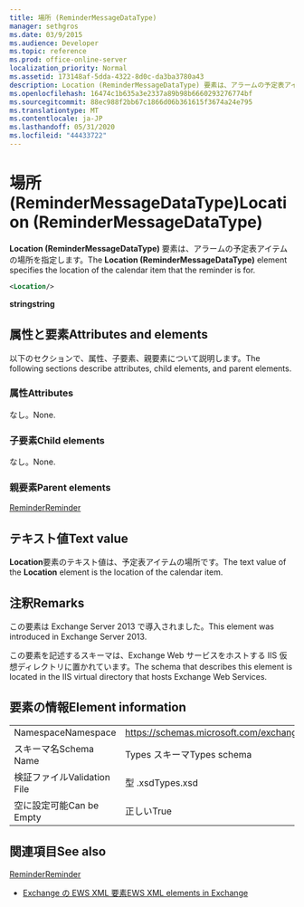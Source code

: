 ```yaml
---
title: 場所 (ReminderMessageDataType)
manager: sethgros
ms.date: 03/9/2015
ms.audience: Developer
ms.topic: reference
ms.prod: office-online-server
localization_priority: Normal
ms.assetid: 173148af-5dda-4322-8d0c-da3ba3780a43
description: Location (ReminderMessageDataType) 要素は、アラームの予定表アイテムの場所を指定します。
ms.openlocfilehash: 16474c1b635a3e2337a89b98b6660293276774bf
ms.sourcegitcommit: 88ec988f2bb67c1866d06b361615f3674a24e795
ms.translationtype: MT
ms.contentlocale: ja-JP
ms.lasthandoff: 05/31/2020
ms.locfileid: "44433722"
---
```

# <a name="location-remindermessagedatatype"></a><span data-ttu-id="d853c-103">場所 (ReminderMessageDataType)</span><span class="sxs-lookup"><span data-stu-id="d853c-103">Location (ReminderMessageDataType)</span></span>

<span data-ttu-id="d853c-104">**Location (ReminderMessageDataType)** 要素は、アラームの予定表アイテムの場所を指定します。</span><span class="sxs-lookup"><span data-stu-id="d853c-104">The **Location (ReminderMessageDataType)** element specifies the location of the calendar item that the reminder is for.</span></span> 
  
```xml
<Location/>
```

 <span data-ttu-id="d853c-105">**string**</span><span class="sxs-lookup"><span data-stu-id="d853c-105">**string**</span></span>
## <a name="attributes-and-elements"></a><span data-ttu-id="d853c-106">属性と要素</span><span class="sxs-lookup"><span data-stu-id="d853c-106">Attributes and elements</span></span>

<span data-ttu-id="d853c-107">以下のセクションで、属性、子要素、親要素について説明します。</span><span class="sxs-lookup"><span data-stu-id="d853c-107">The following sections describe attributes, child elements, and parent elements.</span></span>
  
### <a name="attributes"></a><span data-ttu-id="d853c-108">属性</span><span class="sxs-lookup"><span data-stu-id="d853c-108">Attributes</span></span>

<span data-ttu-id="d853c-109">なし。</span><span class="sxs-lookup"><span data-stu-id="d853c-109">None.</span></span>
  
### <a name="child-elements"></a><span data-ttu-id="d853c-110">子要素</span><span class="sxs-lookup"><span data-stu-id="d853c-110">Child elements</span></span>

<span data-ttu-id="d853c-111">なし。</span><span class="sxs-lookup"><span data-stu-id="d853c-111">None.</span></span>
  
### <a name="parent-elements"></a><span data-ttu-id="d853c-112">親要素</span><span class="sxs-lookup"><span data-stu-id="d853c-112">Parent elements</span></span>

[<span data-ttu-id="d853c-113">Reminder</span><span class="sxs-lookup"><span data-stu-id="d853c-113">Reminder</span></span>](reminder.md)
  
## <a name="text-value"></a><span data-ttu-id="d853c-114">テキスト値</span><span class="sxs-lookup"><span data-stu-id="d853c-114">Text value</span></span>

<span data-ttu-id="d853c-115">**Location**要素のテキスト値は、予定表アイテムの場所です。</span><span class="sxs-lookup"><span data-stu-id="d853c-115">The text value of the **Location** element is the location of the calendar item.</span></span> 
  
## <a name="remarks"></a><span data-ttu-id="d853c-116">注釈</span><span class="sxs-lookup"><span data-stu-id="d853c-116">Remarks</span></span>

<span data-ttu-id="d853c-117">この要素は Exchange Server 2013 で導入されました。</span><span class="sxs-lookup"><span data-stu-id="d853c-117">This element was introduced in Exchange Server 2013.</span></span>
  
<span data-ttu-id="d853c-118">この要素を記述するスキーマは、Exchange Web サービスをホストする IIS 仮想ディレクトリに置かれています。</span><span class="sxs-lookup"><span data-stu-id="d853c-118">The schema that describes this element is located in the IIS virtual directory that hosts Exchange Web Services.</span></span>
  
## <a name="element-information"></a><span data-ttu-id="d853c-119">要素の情報</span><span class="sxs-lookup"><span data-stu-id="d853c-119">Element information</span></span>

|||
|:-----|:-----|
|<span data-ttu-id="d853c-120">Namespace</span><span class="sxs-lookup"><span data-stu-id="d853c-120">Namespace</span></span>  <br/> |https://schemas.microsoft.com/exchange/services/2006/types  <br/> |
|<span data-ttu-id="d853c-121">スキーマ名</span><span class="sxs-lookup"><span data-stu-id="d853c-121">Schema Name</span></span>  <br/> |<span data-ttu-id="d853c-122">Types スキーマ</span><span class="sxs-lookup"><span data-stu-id="d853c-122">Types schema</span></span>  <br/> |
|<span data-ttu-id="d853c-123">検証ファイル</span><span class="sxs-lookup"><span data-stu-id="d853c-123">Validation File</span></span>  <br/> |<span data-ttu-id="d853c-124">型 .xsd</span><span class="sxs-lookup"><span data-stu-id="d853c-124">Types.xsd</span></span>  <br/> |
|<span data-ttu-id="d853c-125">空に設定可能</span><span class="sxs-lookup"><span data-stu-id="d853c-125">Can be Empty</span></span>  <br/> |<span data-ttu-id="d853c-126">正しい</span><span class="sxs-lookup"><span data-stu-id="d853c-126">True</span></span>  <br/> |
   
## <a name="see-also"></a><span data-ttu-id="d853c-127">関連項目</span><span class="sxs-lookup"><span data-stu-id="d853c-127">See also</span></span>



[<span data-ttu-id="d853c-128">Reminder</span><span class="sxs-lookup"><span data-stu-id="d853c-128">Reminder</span></span>](reminder.md)


- [<span data-ttu-id="d853c-129">Exchange の EWS XML 要素</span><span class="sxs-lookup"><span data-stu-id="d853c-129">EWS XML elements in Exchange</span></span>](ews-xml-elements-in-exchange.md)

